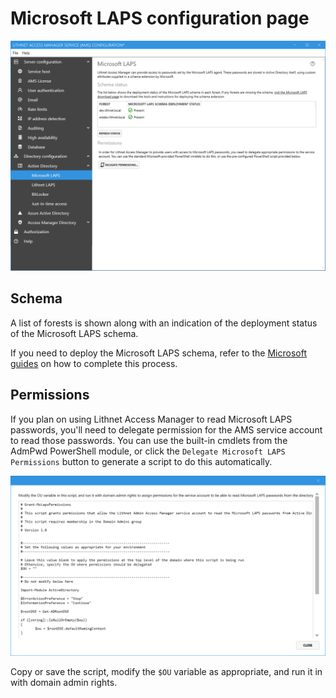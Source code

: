 # Microsoft LAPS configuration page

![](../../docs/images/ui-page-active-directory-microsoft-laps.png)

## Schema

A list of forests is shown along with an indication of the deployment status of the Microsoft LAPS schema.

If you need to deploy the Microsoft LAPS schema, refer to the [Microsoft guides](https://aka.ms/laps) on how to complete this process.

## Permissions

If you plan on using Lithnet Access Manager to read Microsoft LAPS passwords, you'll need to delegate permission for the AMS service account to read those passwords. You can use the built-in cmdlets from the AdmPwd PowerShell module, or click the `Delegate Microsoft LAPS Permissions` button to generate a script to do this automatically.

![](../../docs/images/ui-page-script-delegate-mslaps.png)

Copy or save the script, modify the `$OU` variable as appropriate, and run it in with domain admin rights.

